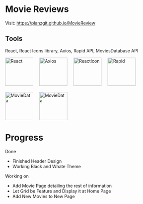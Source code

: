 # Movie Reviews

Visit: https://planzgit.github.io/MovieReview

## Tools

React, React Icons library, Axios, Rapid API, MoviesDatabase API

<div style="display:flex; flex-wrap: wrap; gap: 20px">

<a href="https://reactjs.org/" >
<img src="https://upload.wikimedia.org/wikipedia/commons/a/a7/React-icon.svg" alt="React" width="90px" height="90px">
</a>
<a href= "https://react-icons.github.io/react-icons" >
<img src="https://camo.githubusercontent.com/48d099290b4cb2d7937bcd96e8497cf1845b54a810a6432c70cf944b60b40c77/68747470733a2f2f7261776769742e636f6d2f676f72616e67616a69632f72656163742d69636f6e732f6d61737465722f72656163742d69636f6e732e737667" alt="Axios" width="90px" height="90px">
</a>
<a href="https://axios-http.com/" >
<img src="https://axios-http.com/assets/logo.svg" alt="ReactIcon" width="90px" height="90px">
</a>

<a href="https://rapidapi.com/hub">
<img src="https://scontent.fmri1-1.fna.fbcdn.net/v/t39.30808-1/314904962_5516051705096589_546327695983560603_n.jpg?stp=dst-jpg_p148x148&ccb=1-7&_nc_sid=1eb0c7&_nc_ohc=Y-8DVcyX9Z0AX-mJHFq&_nc_ht=scontent.fmri1-1.fna&oh=00_AfALwlUROKKGnjpOfgOWpsaEr45duRT6-JhoIq7X_-6zFg&oe=640EA38E" alt="Rapid" width="90px" height="90px">
</a>

<a href="https://rapidapi.com/user/SAdrian" >
<img src="https://rapidapi.com/cdn/images?url=https://rapidapi-prod-apis.s3.amazonaws.com/1ff7bd50-3297-4296-be2c-8c9623985696.png" alt="MovieData" width="90px" height="90px">
</a>

<a href="https://rapidapi.com/user/SAdrian" >
<img src="https://upload.wikimedia.org/wikipedia/commons/d/d5/CSS3_logo_and_wordmark.svg" alt="MovieData" width="90px" height="90px">
</a>

</div>

# Progress

Done

- Finished Header Design
- Working Black and Whate Theme

Working on

- Add Movie Page detailing the rest of information
- Let Grid be Feature and Display it at Home Page
- Add New Movies to New Page
